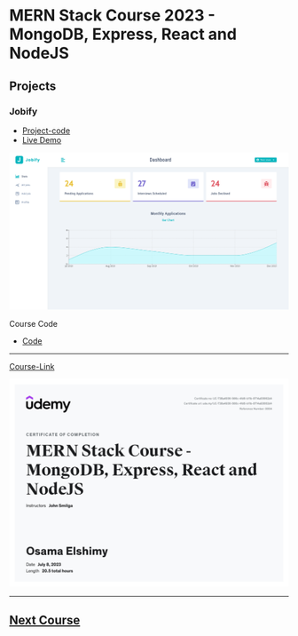 # MERN Stack Course 2023 - MongoDB, Express, React and NodeJS

## Projects

### Jobify

- [Project-code](./Projects/Jobify) <br>
- [Live Demo](https://jobify-vcx2.onrender.com/)

![Demo](./Projects/Jobify/jobify.png)

Course Code

- [Code](./Code/)

---

[Course-Link](https://www.udemy.com/course/mern-stack-course-mongodb-express-react-and-nodejs/)<br>

![Certificate](./mern-stack-course.jpg)

---

## [Next Course](/03-Serverless-Functions-Netlify/)
